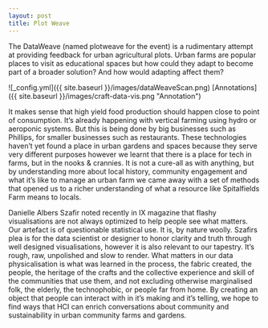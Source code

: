 ```yaml
---
layout: post
title: Plot Weave
---
```


The DataWeave (named plotweave for the event) is a rudimentary attempt at providing feedback for urban agricultural plots. Urban farms are popular places to visit as educational spaces but how could they adapt to become part of a broader solution? And how would adapting affect them?

 ![_config.yml]({{ site.baseurl }}/images/dataWeaveScan.png) 
 [Annotations]({{ site.baseurl }}/images/craft-data-vis.png "Annotation")

It makes sense that high yield food production should happen close to point of consumption. It’s already happening with vertical farming using hydro or aeroponic systems. But this is being done by big businesses such as Phillips, for smaller businesses such as restaurants. These technologies haven’t yet found a place in urban gardens and spaces because they serve very different purposes however we learnt that there is a place for tech in farms, but in the nooks & crannies. It is not a cure-all as with anything, but by understanding more about local history, community engagement and what it’s like to manage an urban farm we came away with a set of methods that opened us to a richer understanding of what a resource like Spitalfields Farm means to locals. 

Danielle Albers Szafir noted recently in IX magazine that flashy visualisations are not always optimized to help people see what matters. Our artefact is of questionable statistical use. It is, by nature woolly. Szafirs plea is for the data scientist or designer to honor clarity and truth through well designed visualisations, however it is also relevant to our tapestry. It’s rough, raw, unpolished and slow to render. What matters in our data physicalisation is what was learned in the process, the fabric created, the people, the heritage of the crafts and the collective experience and skill of the communities that use them, and not excluding otherwise marginalised folk, the elderly, the technophobic, or people far from home. By creating an object that people can interact with in it’s making and it’s telling, we hope to find ways that HCI can enrich conversations about community and sustainability in urban community farms and gardens.  

